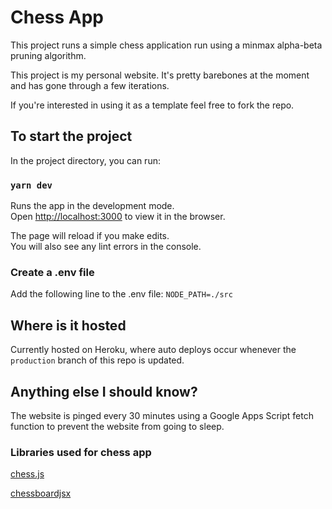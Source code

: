 # Chess App
This project runs a simple chess application run using a minmax alpha-beta pruning algorithm.

This project is my personal website. It's pretty barebones at the moment and has gone through a few iterations.

If you're interested in using it as a template feel free to fork the repo.

## To start the project

In the project directory, you can run:

### `yarn dev`

Runs the app in the development mode.<br>
Open [http://localhost:3000](http://localhost:3000) to view it in the browser.

The page will reload if you make edits.<br>
You will also see any lint errors in the console.

### Create a .env file
Add the following line to the .env file: `NODE_PATH=./src`

## Where is it hosted
Currently hosted on Heroku, where auto deploys occur whenever the `production` branch of this repo is updated.

## Anything else I should know?
The website is pinged every 30 minutes using a Google Apps Script fetch function to prevent the website from going to sleep.

### Libraries used for chess app
[chess.js](https://github.com/jhlywa/chess.js/blob/master/README.md)

[chessboardjsx](https://github.com/willb335/chessboardjsx)
